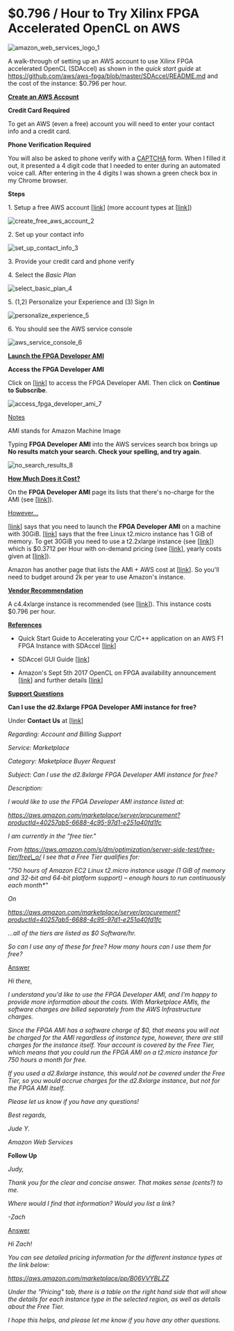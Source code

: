 # $0.796 / Hour to Try Xilinx FPGA Accelerated OpenCL on AWS

![amazon_web_services_logo_1](amazon_web_services_logo_1.png)

A walk-through of setting up an AWS account to use Xilinx FPGA accelerated OpenCL (SDAccel) as shown in the _quick start guide_ at https://github.com/aws/aws-fpga/blob/master/SDAccel/README.md and the cost of the instance: $0.796 per hour.

**<u><span>Create an AWS Account</span></u>**

**Credit Card Required**

To get an AWS (even a free) account you will need to enter your contact info and a credit card.

**Phone Verification Required**

You will also be asked to phone verify with a [CAPTCHA](https://en.wikipedia.org/wiki/CAPTCHA) form. When I filled it out, it presented a 4 digit code that I needed to enter during an automated voice call. After entering in the 4 digits I was shown a green check box in my Chrome browser.

**Steps**

1\. Setup a free AWS account \[[link](https://portal.aws.amazon.com/billing/signup?redirect_url=https%3A%2F%2Faws.amazon.com%2Fregistration-confirmation#/start)\] (more account types at \[[link](https://aws.amazon.com/free/)\])

![create_free_aws_account_2](create_free_aws_account_2.png)

2\. Set up your contact info

![set_up_contact_info_3](set_up_contact_info_3.png)

3\. Provide your credit card and phone verify

4\. Select the _Basic Plan_

![select_basic_plan_4](select_basic_plan_4.png)

5\. (1,2) Personalize your Experience and (3) Sign In

![personalize_experience_5](personalize_experience_5.png)

6\. You should see the AWS service console

![aws_service_console_6](aws_service_console_6.png)

**<u><span>Launch the FPGA Developer AMI</span></u>**

**Access the FPGA Developer AMI**

Click on \[[link](https://aws.amazon.com/marketplace/pp/B06VVYBLZZ)\] to access the FPGA Developer AMI. Then click on **Continue to Subscribe**.

![access_fpga_developer_ami_7](access_fpga_developer_ami_7.png)

<u><span>Notes</span></u>

AMI stands for Amazon Machine Image

Typing **FPGA Developer AMI** into the AWS services search box brings up **No results match your search. Check your spelling, and try again**.

![no_search_results_8](no_search_results_8.png)

**<u><span>How Much Does it Cost?</span></u>**

On the **FPGA Developer AMI** page its lists that there's no-charge for the AMI (see \[[link](https://aws.amazon.com/marketplace/server/procurement?productId=40257ab5-6688-4c95-97d1-e251a40fd1fc)\]).

<u><span>However...</span></u>

\[[link](https://github.com/aws/aws-fpga/blob/master/SDAccel/README.md)\] says that you need to launch the **FPGA Developer AMI** on a machine with 30GiB. \[[link](https://aws.amazon.com/free/)\] says that the free Linux t2.micro instance has 1 GiB of memory. To get 30GiB you need to use a t2.2xlarge instance (see \[[link](https://aws.amazon.com/ec2/instance-types/)\]) which is $0.3712 per Hour with on-demand pricing (see \[[link](https://aws.amazon.com/ec2/pricing/on-demand/)\], yearly costs given at \[[link](https://aws.amazon.com/ec2/pricing/reserved-instances/pricing/)\]).

Amazon has another page that lists the AMI + AWS cost at \[[link](https://aws.amazon.com/marketplace/pp/B06VVYBLZZ)\]. So you'll need to budget around 2k per year to use Amazon's instance.

**<u><span>Vendor Recommendation</span></u>**

A c4.4xlarge instance is recommended (see \[[link](https://aws.amazon.com/marketplace/pp/B06VVYBLZZ)\]). This instance costs $0.796 per hour.

**<u><span>References</span></u>**

-   Quick Start Guide to Accelerating your C/C++ application on an AWS F1 FPGA Instance with SDAccel \[[link](https://github.com/aws/aws-fpga/blob/master/SDAccel/README.md)\]
    
-   SDAccel GUI Guide \[[link](https://github.com/aws/aws-fpga/blob/master/SDAccel/docs/README_GUI.md)\]
    
-   Amazon's Sept 5th 2017 OpenCL on FPGA availability announcement \[[link](https://aws.amazon.com/about-aws/whats-new/2017/09/use-opencl-development-environment-with-amazon-ec2-f1-fpga-instances-to-accelerate-your-c-c-plus-plus-applications-also-f1-instances-are-now-available-in-us-west-oregon-and-eu-ireland-regions/)\] and further details \[[link](https://github.com/aws/aws-fpga/blob/master/sdk/SDAccel/README.md)\]
    

**<u><span>Support Questions</span></u>**

**Can I use the d2.8xlarge FPGA Developer AMI instance for free?**

Under **Contact Us** at \[[link](https://aws.amazon.com/marketplace/help/contact-us?ref_=footer_nav_contact_us)\]

_Regarding: Account and Billing Support_

_Service: Marketplace_

_Category: Maketplace Buyer Request_

_Subject: Can I use the d2.8xlarge FPGA Developer AMI instance for free?_

_Description:_

_I would like to use the FPGA Developer AMI instance listed at:_

_https://aws.amazon.com/marketplace/server/procurement?productId=40257ab5-6688-4c95-97d1-e251a40fd1fc_

_I am currently in the "free tier."_

_From https://aws.amazon.com/s/dm/optimization/server-side-test/free-tier/free\_o/ I see that a Free Tier qualifies for:_

_"750 hours of Amazon EC2 Linux t2.micro instance usage (1 GiB of memory and 32-bit and 64-bit platform support) – enough hours to run continuously each month\*"_

_On_

_https://aws.amazon.com/marketplace/server/procurement?productId=40257ab5-6688-4c95-97d1-e251a40fd1fc_

_...all of the tiers are listed as $0 Software/hr._

_So can I use any of these for free? How many hours can I use them for free?_

<u><span>Answer</span></u>

_Hi there,_

_I understand you'd like to use the FPGA Developer AMI, and I'm happy to provide more information about the costs. With Marketplace AMIs, the software charges are billed separately from the AWS Infrastructure charges._

_Since the FPGA AMI has a software charge of $0, that means you will not be charged for the AMI regardless of instance type, however, there are still charges for the instance itself. Your account is covered by the Free Tier, which means that you could run the FPGA AMI on a t2.micro instance for 750 hours a month for free._

_If you used a d2.8xlarge instance, this would not be covered under the Free Tier, so you would accrue charges for the d2.8xlarge instance, but not for the FPGA AMI itself._

_Please let us know if you have any questions!_

_Best regards,_

_Jude Y._

_Amazon Web Services_

**Follow Up**

_Judy,_

_Thank you for the clear and concise answer. That makes sense (cents?) to me._

_Where would I find that information? Would you list a link?_

_\-Zach_

<u><span>Answer</span></u>

_Hi Zach!_

_You can see detailed pricing information for the different instance types at the link below:_

_https://aws.amazon.com/marketplace/pp/B06VVYBLZZ_

_Under the "Pricing" tab, there is a table on the right hand side that will show the details for each instance type in the selected region, as well as details about the Free Tier._

_I hope this helps, and please let me know if you have any other questions._